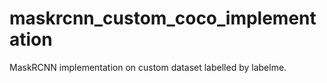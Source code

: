 # maskrcnn_custom_coco_implementation
MaskRCNN implementation on custom dataset labelled by labelme.
